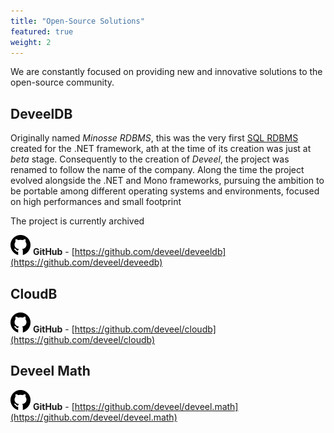 ```yaml
---
title: "Open-Source Solutions"
featured: true
weight: 2
---
```


We are constantly focused on providing new and innovative solutions to the open-source community.


## DeveelDB

Originally named _Minosse RDBMS_, this was the very first [SQL RDBMS](https://en.wikipedia.org/wiki/Relational_database) created for the .NET framework, ath at the time of its creation was just at _beta_ stage. Consequently to the creation of _Deveel_, the project was renamed to follow the name of the company.
Along the time the project evolved alongside the .NET and Mono frameworks, pursuing the ambition to be portable among different operating systems and environments, focused on high performances and small footprint

The project is currently archived

![GitHub](/images/social/github-black.png) **GitHub** - [https://github.com/deveel/deveeldb](https://github.com/deveel/deveedb)

## CloudB

![GitHub](/images/social/github-black.png) **GitHub** - [https://github.com/deveel/cloudb](https://github.com/deveel/cloudb)

## Deveel Math

![GitHub](/images/social/github-black.png) **GitHub** - [https://github.com/deveel/deveel.math](https://github.com/deveel/deveel.math)